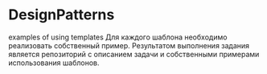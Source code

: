 # DesignPatterns
examples of using templates
Для каждого шаблона необходимо реализовать собственный пример. 
Результатом выполнения задания является репозиторий 
с описанием задачи и собственными примерами использования шаблонов.